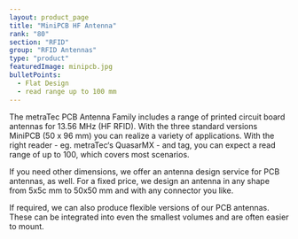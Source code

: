 ```yaml
---
layout: product_page
title: "MiniPCB HF Antenna"
rank: "80"
section: "RFID"
group: "RFID Antennas"
type: "product"
featuredImage: minipcb.jpg
bulletPoints:
  - Flat Design
  - read range up to 100 mm
---
```

The metraTec PCB Antenna Family includes a range of printed circuit board antennas for 13.56 MHz (HF RFID). With the three standard versions MiniPCB (50 x 96 mm) you can realize a variety of applications. With the right reader - eg. metraTec‘s QuasarMX - and tag, you can expect a read range of up to 100, which covers most scenarios.

If you need other dimensions, we offer an antenna design service for PCB antennas, as well. For a fixed price, we design an antenna in any shape from 5x5c mm to 50x50 mm and with any connector you like.

If required, we can also produce flexible versions of our PCB antennas. These can be integrated into even the smallest volumes and are often easier to mount.
